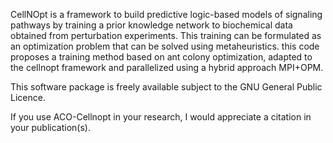 CellNOpt is a framework to build predictive
logic-based models of signaling pathways by training a prior knowledge
network to biochemical data obtained from perturbation experiments. This
training can be formulated as an optimization problem that can be solved using
metaheuristics. this code proposes a training method based on ant colony optimization,
adapted to the cellnopt framework and parallelized using a hybrid approach MPI+OPM.

This software package is freely available subject to the GNU General Public Licence.

If you use ACO-Cellnopt in your research, I would appreciate a citation in your publication(s).
